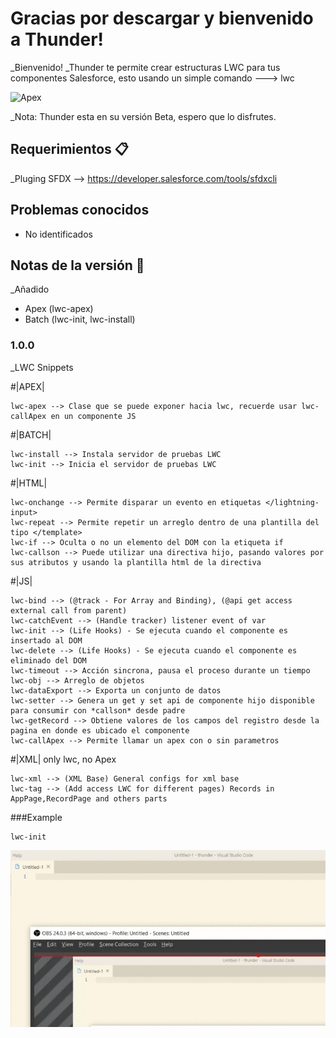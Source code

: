 # Gracias por descargar y bienvenido a Thunder!

_Bienvenido! 
_Thunder te permite crear estructuras LWC para tus componentes Salesforce, esto usando un simple comando ---> lwc

![Apex](https://github.com/LBSInteractive/VSCE/blob/master/Mine/thunder/Apex.gif)

_Nota: Thunder esta en su versión Beta, espero que lo disfrutes.

## Requerimientos 📋

_Pluging SFDX --> https://developer.salesforce.com/tools/sfdxcli


## Problemas conocidos

- No identificados

## Notas de la versión 🔧
_Añadido
- Apex (lwc-apex)
- Batch (lwc-init, lwc-install)

### 1.0.0

_LWC Snippets

#|APEX|
```
lwc-apex --> Clase que se puede exponer hacia lwc, recuerde usar lwc-callApex en un componente JS
```

#|BATCH|
```
lwc-install --> Instala servidor de pruebas LWC
lwc-init --> Inicia el servidor de pruebas LWC
```

#|HTML|
```
lwc-onchange --> Permite disparar un evento en etiquetas </lightning-input>
lwc-repeat --> Permite repetir un arreglo dentro de una plantilla del tipo </template>
lwc-if --> Oculta o no un elemento del DOM con la etiqueta if
lwc-callson --> Puede utilizar una directiva hijo, pasando valores por sus atributos y usando la plantilla html de la directiva
```

#|JS|
```
lwc-bind --> (@track - For Array and Binding), (@api get access external call from parent)
lwc-catchEvent --> (Handle tracker) listener event of var
lwc-init --> (Life Hooks) - Se ejecuta cuando el componente es insertado al DOM
lwc-delete --> (Life Hooks) - Se ejecuta cuando el componente es eliminado del DOM
lwc-timeout --> Acción sincrona, pausa el proceso durante un tiempo
lwc-obj --> Arreglo de objetos
lwc-dataExport --> Exporta un conjunto de datos
lwc-setter --> Genera un get y set api de componente hijo disponible para consumir con *callson* desde padre
lwc-getRecord --> Obtiene valores de los campos del registro desde la pagina en donde es ubicado el componente
lwc-callApex --> Permite llamar un apex con o sin parametros
```

#|XML| only lwc, no Apex
```
lwc-xml --> (XML Base) General configs for xml base
lwc-tag --> (Add access LWC for different pages) Records in AppPage,RecordPage and others parts
```


###Example
```
lwc-init
```
![Batch](https://github.com/LBSInteractive/VSCE/blob/master/Mine/thunder/Batch.gif)